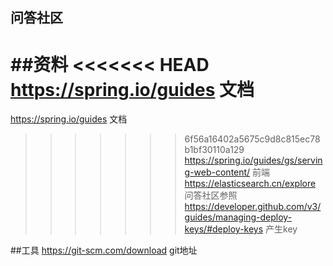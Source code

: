 ## 问答社区

##资料
<<<<<<< HEAD
https://spring.io/guides 文档 
=======
https://spring.io/guides 文档
>>>>>>> 6f56a16402a5675c9d8c815ec78b1bf30110a129
https://spring.io/guides/gs/serving-web-content/ 前端
https://elasticsearch.cn/explore 问答社区参照
https://developer.github.com/v3/guides/managing-deploy-keys/#deploy-keys 产生key

##工具
https://git-scm.com/download git地址